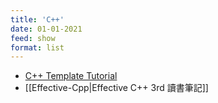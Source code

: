 ```yaml
---
title: 'C++'
date: 01-01-2021
feed: show
format: list
---
```


- [C++ Template Tutorial](https://github.com/wuye9036/CppTemplateTutorial)
- [[Effective-Cpp|Effective C++ 3rd 讀書筆記]]

